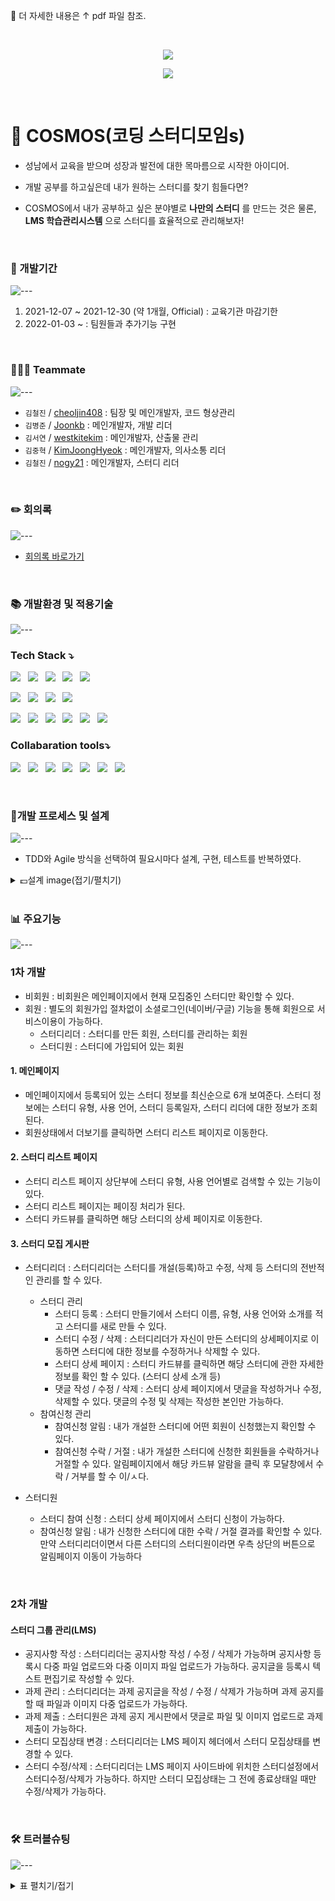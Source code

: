 🍳 더 자세한 내용은 ↑ pdf 파일 참조.

<br>

<p align="center"><img src="https://capsule-render.vercel.app/api?type=waving&color=_custom_gradient,color=0:0b0b0b,100:007bff&height=140&section=header&text=Make your own Coding Study Group!&fontSize=45&fontAlignY=30"></p>
<p align="center"><img src="https://user-images.githubusercontent.com/88620416/147518639-f4b696d5-f3b1-4538-b582-4f09db3bc5ad.png"></p>

<br>

# 🌌 COSMOS(코딩 스터디모임s)
- 성남에서 교육을 받으며 성장과 발전에 대한 목마름으로 시작한 아이디어.

- 개발 공부를 하고싶은데 내가 원하는 스터디를 찾기 힘들다면? 
- COSMOS에서 내가 공부하고 싶은 분야별로 **나만의 스터디** 를 만드는 것은 물론,  
**LMS 학습관리시스템** 으로 스터디를 효율적으로 관리해보자!

<br>

### 📅 개발기간
![---](https://raw.githubusercontent.com/andreasbm/readme/master/assets/lines/rainbow.png)
1. 2021-12-07 ~ 2021-12-30 (약 1개월, Official) : 교육기관 마감기한 
2. 2022-01-03 ~ : 팀원들과 추가기능 구현

<br>

### 👩‍👧‍👧 Teammate
![---](https://raw.githubusercontent.com/andreasbm/readme/master/assets/lines/rainbow.png)
- `김철진` / [cheoljin408](https://github.com/cheoljin408) : 팀장 및 메인개발자, 코드 형상관리
- `김병준` / [Joonkb](https://github.com/Joonkb) : 메인개발자, 개발 리더
- `김서연` / [westkitekim](https://github.com/westkitekim) : 메인개발자, 산출물 관리
- `김중혁` / [KimJoongHyeok](https://github.com/KimJoongHyeok) : 메인개발자, 의사소통 리더
- `김철진` / [nogy21](https://github.com/nogy21) : 메인개발자, 스터디 리더

<br>

### ✏️ 회의록
![---](https://raw.githubusercontent.com/andreasbm/readme/master/assets/lines/rainbow.png)
- [회의록 바로가기](https://cosmos224.atlassian.net/l/c/0BaXktsG)

<br>

### 📚 개발환경 및 적용기술 
![---](https://raw.githubusercontent.com/andreasbm/readme/master/assets/lines/rainbow.png)

### Tech Stack ⤵️

<img src="https://img.shields.io/badge/Java v11-007396?style=flat&logo=Java&logoColor=white"/>&nbsp;&nbsp; 
<img src="https://img.shields.io/badge/IntelliJ-272233?style=flat&logo=IntelliJ IDEA&logoColor=white"/>&nbsp;&nbsp; 
<img src="https://img.shields.io/badge/Spring Boot v2.6.1-6DB33F?style=flat&logo=Spring Boot&logoColor=gray"/>&nbsp;&nbsp; 
<img src="https://img.shields.io/badge/Spring Security v2.6.1-6DB33F?style=flat&logo=Spring Security&logoColor=gray"/>&nbsp;&nbsp; 
<img src="https://img.shields.io/badge/Gradle-02303A?style=flat&logo=Gradle&logoColor=gray"/>&nbsp;&nbsp; 

<img src="https://img.shields.io/badge/Oracle v11-F80000?style=flat&logo=Oracle&logoColor=gray"/>&nbsp;&nbsp;
<img src="https://img.shields.io/badge/Apache Tomcat-F8DC75?style=flat&logo=Apache Tomcat&logoColor=gray"/>&nbsp;&nbsp;
<img src="https://img.shields.io/badge/AWS-ff8200?style=flat&logo=amazonaws&logoColor=black"/>&nbsp;&nbsp;
<img src="https://img.shields.io/badge/JUnit5-25A162?style=flat&logo=JUnit5&logoColor=black"/>&nbsp;&nbsp;

<img src="https://img.shields.io/badge/Thymeleaf-005F0F?style=flat&logo=Thymeleaf&logoColor=white"/>&nbsp;&nbsp;
<img src="https://img.shields.io/badge/HTML5-E34F26?style=flat&logo=html5&logoColor=white"/>&nbsp;&nbsp;
<img src="https://img.shields.io/badge/CSS3-1572B6?style=flat&logo=css3&logoColor=white"/>&nbsp;&nbsp;
<img src="https://img.shields.io/badge/Bootstrap v4.6-7952B3?style=flat&logo=Bootstrap&logoColor=white"/>&nbsp;&nbsp;
<img src="https://img.shields.io/badge/JavaScript ES6+-F7DF1E?style=flat&logo=JavaScript&logoColor=gray"/>&nbsp;&nbsp;
<img src="https://img.shields.io/badge/jQuery-0769AD?style=flat&logo=jQuery&logoColor=black"/>&nbsp;&nbsp;
<br>

### Collabaration tools⤵️
<img src="https://img.shields.io/badge/Jira-0052CC?style=flat&logo=Jira&logoColor=black"/>&nbsp;&nbsp;
<img src="https://img.shields.io/badge/Jira Software-0052CC?style=flat&logo=Jira Software&logoColor=black"/>&nbsp;&nbsp;
<img src="https://img.shields.io/badge/Confluence-172B4D?style=flat&logo=Confluence&logoColor=white"/>&nbsp;&nbsp;
<img src="https://img.shields.io/badge/Slack-4A154B?style=flat&logo=Slack&logoColor=black"/>&nbsp;&nbsp;
<img src="https://img.shields.io/badge/Notion-b4f5bd?style=flat&logo=Notion&logoColor=black"/>&nbsp;&nbsp;
<img src="https://img.shields.io/badge/GitHub-gray?style=flat&logo=GitHub&logoColor=black"/>&nbsp;&nbsp;
<img src="https://img.shields.io/badge/Git-blue?style=flat&logo=Git&logoColor=F05032"/>

<br>

### 📐개발 프로세스 및 설계
![---](https://raw.githubusercontent.com/andreasbm/readme/master/assets/lines/rainbow.png)
- TDD와 Agile 방식을 선택하여 필요시마다 설계, 구현, 테스트를 반복하였다.

<details>
<summary>💷설계 image(접기/펼치기)</summary>
<div markdown="1">

<br>

<details>
<summary>💶Usecase Diagram</summary>
<div markdown="1">

### UseCase Diagram

![image](https://user-images.githubusercontent.com/88620416/147835146-a71c7bba-37a3-45ab-9a47-613e7e322fed.png)


</div>
</details>

<details>
<summary>💶ERD</summary>
<div markdown="1">

### ERD - Logical
![image](https://user-images.githubusercontent.com/88620416/147835206-68051f44-6ab4-4331-a465-add45053059b.png)

<br>

### ERD - Physical
![image](https://user-images.githubusercontent.com/88620416/147835213-583dab19-058e-4dee-b9a7-50e88e9276b9.png)

</div>
</details>

<details>
<summary>💶Class Diagram</summary>
<div markdown="1">

### Class Diagram
![image](https://user-images.githubusercontent.com/88620416/147835259-702a1b47-b4d8-42d0-9333-9e42acf84336.png)
</div>
</details>

<details>
<summary>💶레이아웃 및 UI 설계</summary>
<div markdown="1">
[UI 설계](https://www.figma.com/file/Y5LWLlNf5bR9Mof29751tv/cosmos?node-id=0%3A1)
</div>
</details>


</div>
</details>


<br>


### 📊 주요기능
![---](https://raw.githubusercontent.com/andreasbm/readme/master/assets/lines/rainbow.png)

### 1차 개발
- 비회원 : 비회원은 메인페이지에서 현재 모집중인 스터디만 확인할 수 있다.
- 회원 : 별도의 회원가입 절차없이 소셜로그인(네이버/구글) 기능을 통해 회원으로 서비스이용이 가능하다.
  - 스터디리더 : 스터디를 만든 회원, 스터디를 관리하는 회원
  - 스터디원 : 스터디에 가입되어 있는 회원
  
#### 1. 메인페이지 
  - 메인페이지에서 등록되어 있는 스터디 정보를 최신순으로 6개 보여준다. 스터디 정보에는 스터디 유형, 사용 언어, 스터디 등록일자, 스터디 리더에 대한 정보가 조회된다.
  - 회원상태에서 더보기를 클릭하면 스터디 리스트 페이지로 이동한다.
  
#### 2. 스터디 리스트 페이지
  - 스터디 리스트 페이지 상단부에 스터디 유형, 사용 언어별로 검색할 수 있는 기능이 있다. 
  - 스터디 리스트 페이지는 페이징 처리가 된다. 
  - 스터디 카드뷰를 클릭하면 해당 스터디의 상세 페이지로 이동한다. 

#### 3. 스터디 모집 게시판

- 스터디리더 : 스터디리더는 스터디를 개설(등록)하고 수정, 삭제 등 스터디의 전반적인 관리를 할 수 있다.
  - 스터디 관리
    - 스터디 등록 : 스터디 만들기에서 스터디 이름, 유형, 사용 언어와 소개를 적고 스터디를 새로 만들 수 있다.
    - 스터디 수정 / 삭제 : 스터디리더가 자신이 만든 스터디의 상세페이지로 이동하면 스터디에 대한 정보를 수정하거나 삭제할 수 있다. 
    - 스터디 상세 페이지 : 스터디 카드뷰를 클릭하면 해당 스터디에 관한 자세한 정보를 확인 할 수 있다. (스터디 상세 소개 등)
    - 댓글 작성 / 수정 / 삭제 : 스터디 상세 페이지에서 댓글을 작성하거나 수정, 삭제할 수 있다. 댓글의 수정 및 삭제는 작성한 본인만 가능하다. 
  - 참여신청 관리
    - 참여신청 알림 : 내가 개설한 스터디에 어떤 회원이 신청했는지 확인할 수 있다.
    - 참여신청 수락 / 거절 : 내가 개설한 스터디에 신청한 회원들을 수락하거나 거절할 수 있다. 알림페이지에서 해당 카드뷰 알람을 클릭 후 모달창에서 수락 / 거부를 할 수 이/ㅅ다.
    
- 스터디원 
  - 스터디 참여 신청 : 스터디 상세 페이지에서 스터디 신청이 가능하다. 
  - 참여신청 알림 : 내가 신청한 스터디에 대한 수락 / 거절 결과를 확인할 수 있다. 만약 스터디리더이면서 다른 스터디의 스터디원이라면 우측 상단의 버튼으로 알림페이지 이동이 가능하다

<br>

### 2차 개발 

#### 스터디 그룹 관리(LMS)
- 공지사항 작성 : 스터디리더는 공지사항 작성 / 수정 / 삭제가 가능하며 공지사항 등록시 다중 파일 업로드와 다중 이미지 파일 업로드가 가능하다. 공지글을 등록시 텍스트 편집기로 작성할 수 있다.
- 과제 관리 : 스터디리더는 과제 공지글을 작성 / 수정 / 삭제가 가능하며 과제 공지를 할 때 파일과 이미지 다중 업로드가 가능하다.
- 과제 제출 : 스터디원은 과제 공지 게시판에서 댓글로 파일 및 이미지 업로드로 과제 제출이 가능하다. 
- 스터디 모집상태 변경 : 스터디리더는 LMS 페이지 헤더에서 스터디 모집상태를 변경할 수 있다. 
- 스터디 수정/삭제 : 스터디리더는 LMS 페이지 사이드바에 위치한 스터디설정에서 스터디수정/삭제가 가능하다. 하지만 스터디 모집상태는 그 전에 종료상태일 때만 수정/삭제가 가능하다. 

<br>

### 🛠️ 트러블슈팅
![---](https://raw.githubusercontent.com/andreasbm/readme/master/assets/lines/rainbow.png)

<details>
<summary>표 펼치기/접기</summary>
<div markdown="1">

| 일자                                                         | 이슈 내용                                                    | 해결 방안                                                    |
| :----------------------------------------------------------- | :----------------------------------------------------------- | :----------------------------------------------------------- |
| 21.12.10 | 오라클(ORACLE)에서 테이블명의 길이 제한 에러코드 ORA-00972 identifier is too long Cause: An identifier with more than 30 characters was specified.Action: Specify at most 30 characters. | 테이블명은 오라클에서 30자로 제한을 하고 있으며 30자를 초과시 오류를 생성할수 있음. Oracle 8 버전대에서는 상관없지만 9버전 이상으로 가면서... Alias가 20바이트(영문20자 한글10자)가 초과하면 상기와 같은 오류가 난다. |
| 21.12.11 | Oracle PL/SQL if 조건문 c varchar2(200):= '자바'; 를 begin에서 c := '자바'; 로 작성했음에도 에러 | 컨트롤러에서 처리하는 것으로 해결 |
| 21.12.11 | Git 문제상황 : 파일의 크기가 1MB이상일 경우 에러발생 에러코드 : the remote end hung up unexpectedly | 소스트리에서 자동적으로 push하여 해결완료 |
| 21.12.12 | Lombok을 사용하여 Getter , Setter를 정의하였고 → 이를 View에서 출력을 하려고 객체의 인스턴스 변수명을 입력하였으나 빨간표시로 제대로된 출력을 할 수 없었음 | 타임리프로 해당 객체의 인스턴스 변수를 출력하기 위해서는 해당 객체의 Getter 메서 드를 사용하게 된다. 하지만 Lombok을 사용하여 의도치 않은 이름의 Getter 메서드가 정의되었고 해당 메서드를 통해서 출력을 할 수 없었음. (eName → EName) |
| 21.12.13 | Study 관련 Service Interface를 스터디 참가신청, 스터디 게시판 댓글과 같이 관련된 기능을 총체적으로 묶어 Service Interface를 구현할 지, 분화하여 구현할 지에 대한 고민을 하였음 | 기능별로 최대한 분화하여 Service Interface(및 Controller)를 설계한다. 원칙적으로 정해진 것은 아니기 때문에 업무와 서비스의 성격에 따라 결정한다. 하지만 인터페이스가 커지고 메서드 수가 많아진다면 응집도 즉, **SOLID원칙 중 단일 책임 원칙(SRP)** 을 고려하여 판단해야 한다.  |
| 21.12.14 | resource 폴더 아래 프로젝트명 . mapper 이름으로 디렉토리를 만들어서 mapper.xml파일을 만들면 파일경로를 찾지못함 | resource 폴더 아래 프로젝트명 . mapper 이름으로 디렉토리를 만들어서 mapper.xml파일을 만들면 파일경로를 찾지못함 |
| 21.12.14 | MyBatis 인스턴스 변수명, 테이블 컬럼명 불일치로 인한 자동참조 에러 | 파라미터 타입을 선언하여 참조 |
| 21.12.15 | 부트스트랩 카드 정렬 이슈 | css 태그에 모든 div의 정렬(div {} |
| 21.12.15 | ORA-00911: invalid character, MyBatis 쿼리 작성 중 잘못된 문자 존재. DB에서 작성한 내용을 그대로 사용하여 세미콜론 제거 누락 | 세미콜론 제거를 통해 해결 |
| 21.12.16 | MyBatis select 쿼리에서 객체안에 여러 객체가 있을 경우 , 클래스 depth가 두 번 이상 있는 경우에 데이터와 객체 자동 매핑이 불가 | resultMap 내부에서 <association>을 사용하여 클래스 depth를 표현. 객체간의 resultmap collection을 사용해서 객체간의 관계를 해결 |
| 21.12.16 | MyBatis LowerCase 이슈, MyBatis에서 result map을 찾지 못함. <!-- ERROR: Result Maps collection does not contain value --> | LowerCase 이슈. application.properties에 mybatis.type-aliases-package=org.kosta.finalproject.model.domain, mybatis.configuration.map-underscore-to-camel-case=true 설정 추가 |
| 21.12.16 | thymeleaf 이슈. 컨트롤러에서 전달한 객체를 타임리프로 사용은 가능했지만, 다시 컨트롤러로 전송하는 과정에서 studyDTO의 인스턴스 변수인 categoryTypeDTO, categoryLangDTO 의 인스턴스 변수( categoryTypeNo , categoryType, categoryLangNo, categoryLangType) 파싱 실패 | 비동기 전송으로 방식을 바꿈 |
| 21.12.17 | 스터디 상세보기에서 본문 내용을 String으로 출력 실패 CLOB 타입으로 DB에 본문 데이터를 저장하였고, 이를 가져와 사용하는 과정에서 String으로 변환되지 않았음. ERROR: oracle.sql.CLOB@77198f88 | 데이터를 조회하는 과정에서 DBMS_LOB.SUBSTR(column, DBMS_LOB.GETLENGTH(column)) 사용 |
| 21.12.18 | 자바스크립트 안에서 타임리프 사용할때 유의사항 | <script th:inline="javascript"> 2 $(function(){ 3 $("#applyStudyBtn").click(function(){ 4 var applyJsonData = { 5 studyNo: /*[[${study.get("STUDY_NO")}]]*/ 'studyNo', 6 email : /*[[${member.email}]]*/ 'email', 7 applyContent : $("#applyContent").val() 8 }; |
| 21.12.18 | html 버튼 링크 이슈. 타임리프에서 버튼에 링크를 제공할 때 기존 html의 onclick=location.href로 이동 불가 | <button type="button" th:onclick="|window.location.href='/study/modifyStudy/${study.get('STUDY_NO')}'|">글 수정</button>또는 다음과 같이 a 링크 사용 가능<a th:href="@{/study/modifyStudyForm/{studyNo}/(studyNo=${study.get('STUDY_NO')})}">글 수정</a> |


</div>
</details>









